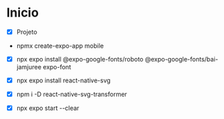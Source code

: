 # Inicio

- [X] Projeto

* npmx create-expo-app mobile

- [X] npx expo install @expo-google-fonts/roboto @expo-google-fonts/bai-jamjuree expo-font

- [X] npx expo install react-native-svg

- [X] npm i -D react-native-svg-transformer

-[X] npx expo start --clear